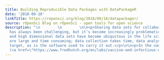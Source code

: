 ```yaml
---
title: Building Reproducible Data Packages with DataPackageR
date: '2018-09-18'
linkTitle: https://ropensci.org/blog/2018/09/18/datapackager/
source: rOpenSci Blog on rOpenSci - open tools for open science
description: "\n        \n        \n\n<p>Sharing data sets for collaboration or publication
  has always been challenging, but it’s become increasingly problematic as complex
  and high dimensional data sets have become ubiquitous in the life sciences. Studies
  are large and time consuming; data collection takes time, data analysis is a moving
  target, as is the software used to carry it out.</p>\n\n<p>In the vaccine space
  (<a href=\"https://www.fredhutch.org/en/labs/vaccine-and-infectious-disease/vidd-research/biostatist"
---
```

